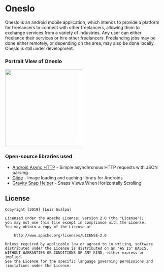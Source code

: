 # Oneslo
Oneslo is an android mobile application, which intends to provide a platform for freelancers to connect with other freelancers, allowing them to exchange services from a variety of industries. Any user can either freelance their services or hire other freelancers. Freelancing jobs may be done either remotely, or depending on the area, may also be done locally. Oneslo is still under development.


### Portrait View of Oneslo 
<img src="oneslo.gif" width=250><br>


### Open-source libraries used

- [Android Async HTTP](https://github.com/loopj/android-async-http) - Simple asynchronous HTTP requests with JSON parsing
- [Glide](https://github.com/bumptech/glide) - Image loading and caching library for Androids
- [Gravity Snap Helper](https://github.com/rubensousa/GravitySnapHelper) - Snaps Views When Horizontally Scrolling

## License

    Copyright [2019] [Luis Gualpa]

    Licensed under the Apache License, Version 2.0 (the "License");
    you may not use this file except in compliance with the License.
    You may obtain a copy of the License at

        http://www.apache.org/licenses/LICENSE-2.0

    Unless required by applicable law or agreed to in writing, software
    distributed under the License is distributed on an "AS IS" BASIS,
    WITHOUT WARRANTIES OR CONDITIONS OF ANY KIND, either express or implied.
    See the License for the specific language governing permissions and
    limitations under the License.

